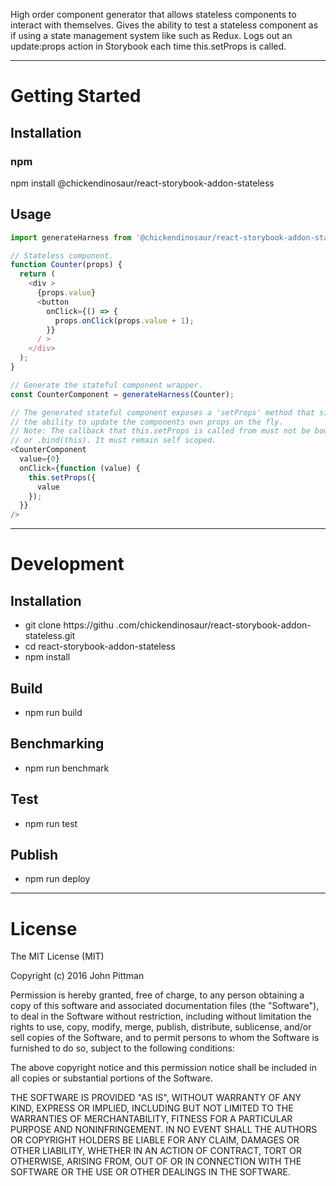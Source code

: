 High order component generator that allows stateless components to interact with themselves.
Gives the ability to test a stateless component as if using a state management system like such as Redux.
Logs out an update:props action in Storybook each time this.setProps is called.

---

# Getting Started

## Installation

### npm

npm install @chickendinosaur/react-storybook-addon-stateless

## Usage

```javascript
import generateHarness from '@chickendinosaur/react-storybook-addon-stateless';

// Stateless component.
function Counter(props) {
  return (
    <div >
      {props.value}
      <button
        onClick={() => {
          props.onClick(props.value + 1);
        }}
      / >
    </div>
  );
}

// Generate the stateful component wrapper.
const CounterComponent = generateHarness(Counter);

// The generated stateful component exposes a 'setProps' method that simulates
// the ability to update the components own props on the fly.
// Note: The callback that this.setProps is called from must not be bound to anything ex. using an arrow function
// or .bind(this). It must remain self scoped.
<CounterComponent
  value={0}
  onClick={function (value) {
    this.setProps({
      value
    });
  }}
/>
```
---

# Development

## Installation

* git clone https://githu .com/chickendinosaur/react-storybook-addon-stateless.git
* cd react-storybook-addon-stateless
* npm install

## Build

* npm run build

## Benchmarking

* npm run benchmark

## Test

* npm run test

## Publish

* npm run deploy

---

# License

The MIT License (MIT)

Copyright (c) 2016 John Pittman

Permission is hereby granted, free of charge, to any person obtaining a copy
of this software and associated documentation files (the &#34;Software&#34;), to deal
in the Software without restriction, including without limitation the rights
to use, copy, modify, merge, publish, distribute, sublicense, and/or sell
copies of the Software, and to permit persons to whom the Software is
furnished to do so, subject to the following conditions:

The above copyright notice and this permission notice shall be included in all
copies or substantial portions of the Software.

THE SOFTWARE IS PROVIDED &#34;AS IS&#34;, WITHOUT WARRANTY OF ANY KIND, EXPRESS OR
IMPLIED, INCLUDING BUT NOT LIMITED TO THE WARRANTIES OF MERCHANTABILITY,
FITNESS FOR A PARTICULAR PURPOSE AND NONINFRINGEMENT. IN NO EVENT SHALL THE
AUTHORS OR COPYRIGHT HOLDERS BE LIABLE FOR ANY CLAIM, DAMAGES OR OTHER
LIABILITY, WHETHER IN AN ACTION OF CONTRACT, TORT OR OTHERWISE, ARISING FROM,
OUT OF OR IN CONNECTION WITH THE SOFTWARE OR THE USE OR OTHER DEALINGS IN THE
SOFTWARE.
